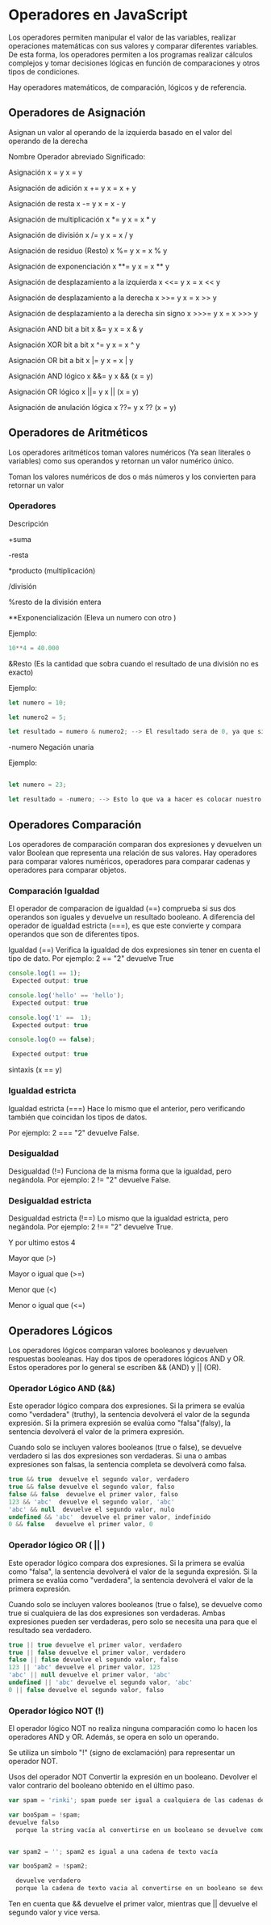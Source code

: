 # Operadores en JavaScript
Los operadores permiten manipular el valor de las variables, realizar operaciones matemáticas con sus valores y comparar diferentes variables. De esta forma, los operadores permiten a los programas realizar cálculos complejos y tomar decisiones lógicas en función de comparaciones y otros tipos de condiciones.

Hay operadores matemáticos, de comparación, lógicos y de referencia.


## Operadores de Asignación
Asignan un valor al operando de la izquierda basado en el valor del operando de la derecha

Nombre	Operador abreviado	Significado:

Asignación	x = y	x = y

Asignación de adición	x += y	x = x + y

Asignación de resta	x -= y	x = x - y

Asignación de multiplicación	x *= y	x = x * y

Asignación de división	x /= y	x = x / y

Asignación de residuo (Resto)	x %= y	x = x % y

Asignación de exponenciación	x **= y	x = x ** y

Asignación de desplazamiento a la izquierda	x <<= y	x = x << y

Asignación de desplazamiento a la derecha	x >>= y	x = x >> y

Asignación de desplazamiento a la derecha sin signo	x >>>= y	x = x >>> y

Asignación AND bit a bit	x &= y	x = x & y

Asignación XOR bit a bit	x ^= y	x = x ^ y

Asignación OR bit a bit	x |= y	x = x | y

Asignación AND lógico	x &&= y	x && (x = y)

Asignación OR lógico	x ||= y	x || (x = y)

Asignación de anulación lógica	x ??= y	x ?? (x = y)

 
## Operadores de Aritméticos

Los operadores aritméticos toman valores numéricos (Ya sean literales o variables) como sus operandos y retornan un valor numérico único.

Toman los valores numéricos de dos o más números y los convierten para retornar un valor

### Operadores

Descripción

+suma

-resta

*producto (multiplicación)

/división

%resto de la división entera

**Exponencialización (Eleva un numero con otro )

Ejemplo:

```js
10**4 = 40.000 
```



&Resto (Es la cantidad que sobra cuando el resultado de una división no es exacto)

Ejemplo:

```js
let numero = 10;

let numero2 = 5;

let resultado = numero & numero2; --> El resultado sera de 0, ya que si dividimos 10 % 5 el resultado sera exacto por lo tanto no hay (& Resto)


```

-numero Negación unaria 

Ejemplo:

```js

let numero = 23;

let resultado = -numero; --> Esto lo que va a hacer es colocar nuestro resultado en negativo.

```


## Operadores Comparación

Los operadores de comparación comparan dos expresiones y devuelven un valor Boolean que representa una relación de sus valores.
Hay operadores para comparar valores numéricos, operadores para comparar cadenas y operadores para comparar objetos.

### Comparación Igualdad

El operador de comparacion de igualdad (==) comprueba si sus dos operandos son iguales y devuelve un resultado booleano. A diferencia del operador de igualdad estricta (===), es que este convierte y compara operandos que son de diferentes tipos.

Igualdad (==) Verifica la igualdad de dos expresiones sin tener en cuenta el tipo de dato.
Por ejemplo: 2 == "2" devuelve True

```js
console.log(1 == 1);
 Expected output: true

console.log('hello' == 'hello');
 Expected output: true

console.log('1' ==  1);
 Expected output: true

console.log(0 == false);

 Expected output: true
```
sintaxis (x == y)


### Igualdad estricta

Igualdad estricta (===) Hace lo mismo que el anterior, pero verificando también que coincidan los tipos de datos.

Por ejemplo: 2 === "2" devuelve False.

### Desigualdad

Desigualdad (!=) Funciona de la misma forma que la igualdad, pero negándola.
Por ejemplo: 2 != "2" devuelve False.

### Desigualdad estricta

Desigualdad estricta (!==) Lo mismo que la igualdad estricta, pero negándola.
Por ejemplo: 2 !== "2" devuelve True.

Y por ultimo estos 4  


Mayor que (>)

Mayor o igual que (>=)

Menor que (<)

Menor o igual que (<=)



## Operadores Lógicos

Los operadores lógicos comparan valores booleanos y devuelven respuestas booleanas. Hay dos tipos de operadores lógicos AND y OR. Estos operadores por lo general se escriben && (AND) y || (OR).

### Operador Lógico AND (&&)

Este operador lógico compara dos expresiones. Si la primera se evalúa como "verdadera" (truthy), la sentencia devolverá el valor de la segunda expresión. Si la primera expresión se evalúa como "falsa"(falsy), la sentencia devolverá el valor de la primera expresión.

Cuando solo se incluyen valores booleanos (true o false), se devuelve verdadero si las dos expresiones son verdaderas. Si una o ambas expresiones son falsas, la sentencia completa se devolverá como falsa.

```js
true && true  devuelve el segundo valor, verdadero
true && false devuelve el segundo valor, falso
false && false  devuelve el primer valor, falso
123 && 'abc'  devuelve el segundo valor, 'abc'
'abc' && null  devuelve el segundo valor, nulo
undefined && 'abc'  devuelve el primer valor, indefinido
0 && false   devuelve el primer valor, 0
```

### Operador lógico OR ( || )

Este operador lógico compara dos expresiones. Si la primera se evalúa como "falsa", la sentencia devolverá el valor de la segunda expresión. Si la primera se evalúa como "verdadera", la sentencia devolverá el valor de la primera expresión.

Cuando solo se incluyen valores booleanos (true o false), se devuelve como true si cualquiera de las dos expresiones son verdaderas. Ambas expresiones pueden ser verdaderas, pero solo se necesita una para que el resultado sea verdadero.

```js
true || true devuelve el primer valor, verdadero
true || false devuelve el primer valor, verdadero
false || false devuelve el segundo valor, falso
123 || 'abc' devuelve el primer valor, 123
'abc' || null devuelve el primer valor, 'abc'
undefined || 'abc' devuelve el segundo valor, 'abc'
0 || false devuelve el segundo valor, falso
```

### Operador lógico NOT (!)
El operador lógico NOT no realiza ninguna comparación como lo hacen los operadores AND y OR. Además, se opera en solo un operando.

Se utiliza un símbolo "!" (signo de exclamación) para representar un operador NOT.

Usos del operador NOT
Convertir la expresión en un booleano.
Devolver el valor contrario del booleano obtenido en el último paso.

```js
var spam = 'rinki'; spam puede ser igual a cualquiera de las cadenas de texto no vacías

var booSpam = !spam;
devuelve falso
  porque la string vacía al convertirse en un booleano se devuelve como verdadera y lo contrario se devuelve como falso 


var spam2 = ''; spam2 es igual a una cadena de texto vacía

var booSpam2 = !spam2;

  devuelve verdadero
  porque la cadena de texto vacia al convertirse en un booleano se devuelve como falsa y lo contrario se devuelve como verdadero.

```

Ten en cuenta que && devuelve el primer valor, mientras que || devuelve el segundo valor y vice versa.
